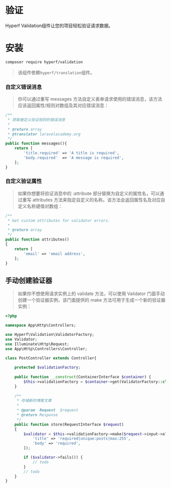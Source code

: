 # 验证

Hyperf Validation组件让您的项目轻松验证请求数据。

# 安装

```bash
composer require hyperf/validation
```

> 该组件依赖`hyperf/translation`组件。



### 自定义错误消息
>你可以通过重写 messages 方法自定义表单请求使用的错误消息，该方法应该返回属性/规则对数组及其对应错误消息：
```php
/**
 * 获取被定义验证规则的错误消息
 *
 * @return array
 * @translator laravelacademy.org
 */
public function messages(){
    return [
        'title.required' => 'A title is required',
        'body.required'  => 'A message is required',
    ];
}
```


### 自定义验证属性
>如果你想要将验证消息中的 :attribute 部分替换为自定义的属性名，可以通过重写 attributes 方法来指定自定义的名称。该方法会返回属性名及对应自定义名称键值对数组：
```php
/**
 * Get custom attributes for validator errors.
 *
 * @return array
 */
public function attributes()
{
    return [
        'email' => 'email address',
    ];
}
```


## 手动创建验证器
>如果你不想使用请求实例上的 validate 方法，可以使用 Validator 门面手动创建一个验证器实例，该门面提供的 make 方法可用于生成一个新的验证器实例：
```php
<?php

namespace App\Http\Controllers;

use Hyperf\Validation\ValidatorFactory;
use Validator;
use Illuminate\Http\Request;
use App\Http\Controllers\Controller;

class PostController extends Controller{
    
    protected $validationFactory;
    
    public function __construct(ContainerInterface $container) {
        $this->validationFactory = $container->get(ValidatorFactory::class);
    }
    
    /**
     * 存储新的博客文章
     *
     * @param  Request  $request
     * @return Response
     */
    public function store(RequestInterface $request)
    {
        $validator = $this->validationFactory->make($request->input->all(), [
            'title' => 'required|unique:posts|max:255',
            'body' => 'required',
        ]);

        if ($validator->fails()) {
            // todo 
        }
        // todo
    }
}
```